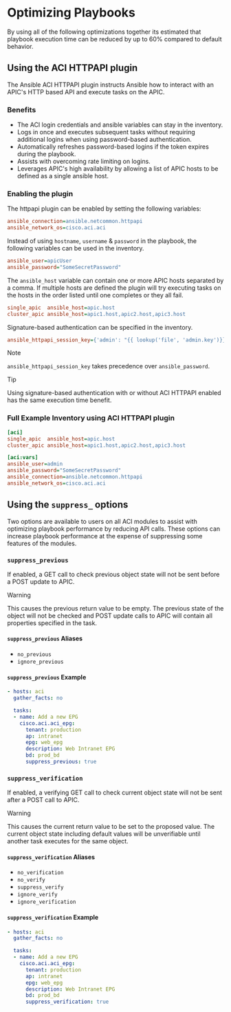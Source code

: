 # Optimizing Playbooks

By using all of the following optimizations together its estimated that playbook execution time can be reduced by up to 60% compared to default behavior.

## Using the ACI HTTPAPI plugin

The Ansible ACI HTTPAPI plugin instructs Ansible how to interact with an APIC's HTTP based API and execute tasks on the APIC.

### Benefits

- The ACI login credentials and ansible variables can stay in the inventory.
- Logs in once and executes subsequent tasks without requiring additional logins when using password-based authentication.
- Automatically refreshes password-based logins if the token expires during the playbook.
- Assists with overcoming rate limiting on logins.
- Leverages APIC's high availability by allowing a list of APIC hosts to be defined as a single ansible host.

### Enabling the plugin

The httpapi plugin can be enabled by setting the following variables:

```ini
ansible_connection=ansible.netcommon.httpapi
ansible_network_os=cisco.aci.aci
```

Instead of using `hostname`, `username` & `password` in the playbook, the following variables can be used in the inventory.

```ini
ansible_user=apicUser
ansible_password="SomeSecretPassword"
```

The `ansible_host` variable can contain one or more APIC hosts separated by a comma. If multiple hosts are defined the plugin will try executing tasks on the hosts in the order listed until one completes or they all fail.

```ini
single_apic  ansible_host=apic.host
cluster_apic ansible_host=apic1.host,apic2.host,apic3.host
```

Signature-based authentication can be specified in the inventory.

```ini
ansible_httpapi_session_key={'admin': "{{ lookup('file', 'admin.key')}}"}
```

> [!NOTE]
> `ansible_httpapi_session_key` takes precedence over `ansible_password`.

> [!TIP]
> Using signature-based authentication with or without ACI HTTPAPI enabled has the same execution time benefit.

### Full Example Inventory using ACI HTTPAPI plugin

```ini
[aci]
single_apic  ansible_host=apic.host
cluster_apic ansible_host=apic1.host,apic2.host,apic3.host

[aci:vars]
ansible_user=admin
ansible_password="SomeSecretPassword"
ansible_connection=ansible.netcommon.httpapi
ansible_network_os=cisco.aci.aci
```

## Using the `suppress_` options

Two options are available to users on all ACI modules to assist with optimizing playbook performance by reducing API calls. These options can increase playbook performance at the expense of suppressing some features of the modules.

### `suppress_previous`

If enabled, a GET call to check previous object state will not be sent before a POST update to APIC.

> [!WARNING]
> This causes the previous return value to be empty. The previous state of the object will not be checked and POST update calls to APIC will contain all properties specified in the task.

#### `suppress_previous` Aliases

- `no_previous`
- `ignore_previous`

#### `suppress_previous` Example

```yml
- hosts: aci
  gather_facts: no

  tasks:
  - name: Add a new EPG
    cisco.aci.aci_epg:
      tenant: production
      ap: intranet
      epg: web_epg
      description: Web Intranet EPG
      bd: prod_bd
      suppress_previous: true
```

### `suppress_verification`

If enabled, a verifying GET call to check current object state will not be sent after a POST call to APIC.

> [!WARNING]
> This causes the current return value to be set to the proposed value. The current object state including default values will be unverifiable until another task executes for the same object.

#### `suppress_verification` Aliases

- `no_verification`
- `no_verify`
- `suppress_verify`
- `ignore_verify`
- `ignore_verification`

#### `suppress_verification` Example

```yml
- hosts: aci
  gather_facts: no

  tasks:
  - name: Add a new EPG
    cisco.aci.aci_epg:
      tenant: production
      ap: intranet
      epg: web_epg
      description: Web Intranet EPG
      bd: prod_bd
      suppress_verification: true
```
